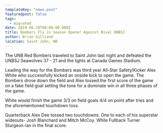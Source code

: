 ```yaml
---
templateKey: "news-post"
featuredpost: false
tags:
  - migrated
date: 2019-06-20T00:00:00.000Z
title: Bombers Fly in Season Opener Against Rival UNBSJ
author: Brian Gilliand
location: Saint John, NB
---
```


The UNB Red Bombers traveled to Saint John last night and defeated the UNBSJ Seawolves  37 - 21 and the lights at Canada Games Stadium. 

Leading the way for the Bombers was third year All-Star Safety/Kicker Alex White who successfully kicked an onside kick to open the game. The Bombers drove down the field and Alex tossed the first score of the game on a fake field goal setting the tone for a dominate win in all three phases of the game. 

White would finish the game 3/3 on field goals 4/4 on point after tries and the aforementioned touchdown toss.

Quarterback Alex Dee tossed two touchdowns. One to each of his superstar wideouts- Josh Blanchard and Mitch McCoy. While Fullback Turner Sturgeon ran in the final score. 
